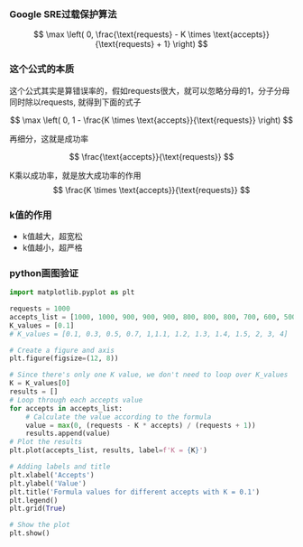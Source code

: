
### Google SRE过载保护算法

$$
\max \left( 0, \frac{\text{requests} - K \times \text{accepts}}{\text{requests} + 1} \right)
$$

### 这个公式的本质

这个公式其实是算错误率的，假如requests很大，就可以忽略分母的1，分子分母同时除以requests, 就得到下面的式子

$$
\max \left( 0, 1 - \frac{K \times \text{accepts}}{\text{requests}} \right)
$$

再细分，这就是成功率

$$
\frac{\text{accepts}}{\text{requests}}
$$

K乘以成功率，就是放大成功率的作用
$$
\frac{K \times \text{accepts}}{\text{requests}}
$$

### k值的作用

* k值越大，超宽松
* k值越小，超严格

### python画图验证

```python
import matplotlib.pyplot as plt

requests = 1000
accepts_list = [1000, 1000, 900, 900, 900, 800, 800, 800, 700, 600, 500, 400, 300, 200, 100, 0, 100, 200, 300, 400, 500, 600, 700, 800, 900, 1000]
K_values = [0.1]
# K_values = [0.1, 0.3, 0.5, 0.7, 1,1.1, 1.2, 1.3, 1.4, 1.5, 2, 3, 4]

# Create a figure and axis
plt.figure(figsize=(12, 8))

# Since there's only one K value, we don't need to loop over K_values
K = K_values[0]
results = []
# Loop through each accepts value
for accepts in accepts_list:
    # Calculate the value according to the formula
    value = max(0, (requests - K * accepts) / (requests + 1))
    results.append(value)
# Plot the results
plt.plot(accepts_list, results, label=f'K = {K}')

# Adding labels and title
plt.xlabel('Accepts')
plt.ylabel('Value')
plt.title('Formula values for different accepts with K = 0.1')
plt.legend()
plt.grid(True)

# Show the plot
plt.show()

```
